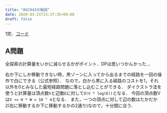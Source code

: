 ```yaml
---
title: "AGC043の解説"
date: 2020-03-21T23:37:35+09:00
draft: false
---
```


1完．[コード](https://github.com/T45K/kyopuro/tree/master/AGC043)

## A問題
全探索の計算量をいかに減らせるかがポイント．DPは思いつかんかった...

右か下にしか移動できない時，黒ゾーンに入ってから出るまでの経路を一回の操作で白にできる（公式参照）．
なので，白から黒に入る経路のコストを1，それ以外を0とみなした最短経路問題に落とし込むことができる．
ダイクストラ法を使うと計算量は頂点数`V`と辺数`E`に対して`O(V * log(E))`となる．
今回の頂点数Vは`V <= H * W = 10 ^ 4`となる．
また，一つの頂点に対して辺の数はたかだか2(右に移動するか下に移動するかの2通り)なので，十分間に合う．
